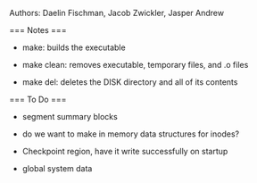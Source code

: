 Authors: Daelin Fischman, Jacob Zwickler, Jasper Andrew

=== Notes ===

- make:        builds the executable

- make clean:  removes executable, temporary files, and .o files

- make del:    deletes the DISK directory and all of its contents


=== To Do ===
- segment summary blocks
- do we want to make in memory data structures for inodes?

- Checkpoint region, have it write successfully on startup
- global system data

